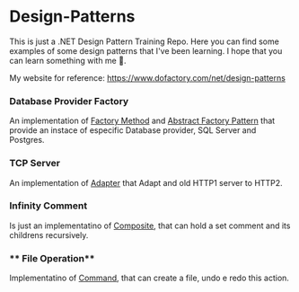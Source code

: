 # Design-Patterns

This is just a .NET Design Pattern Training Repo. Here you can find some examples of some design patterns that I've been learning.
I hope that you can learn something with me 🙂.

My website for reference: https://www.dofactory.com/net/design-patterns 

### **Database Provider Factory**
An implementation of [Factory Method](https://www.dofactory.com/net/factory-method-design-pattern) and [Abstract Factory Pattern](https://www.dofactory.com/net/abstract-factory-design-pattern)
that provide an instace of especific Database provider, SQL Server and Postgres.

### **TCP Server**
An implementation of [Adapter](https://www.dofactory.com/net/adapter-design-pattern) that Adapt and old HTTP1 server to HTTP2.

### **Infinity Comment**
Is just an implementatino of [Composite](https://www.dofactory.com/net/composite-design-pattern), that can hold a set comment and its childrens recursively.

### ** File Operation**
Implementatino of [Command](https://www.dofactory.com/net/command-design-pattern), that can create a file, undo e redo this action.
